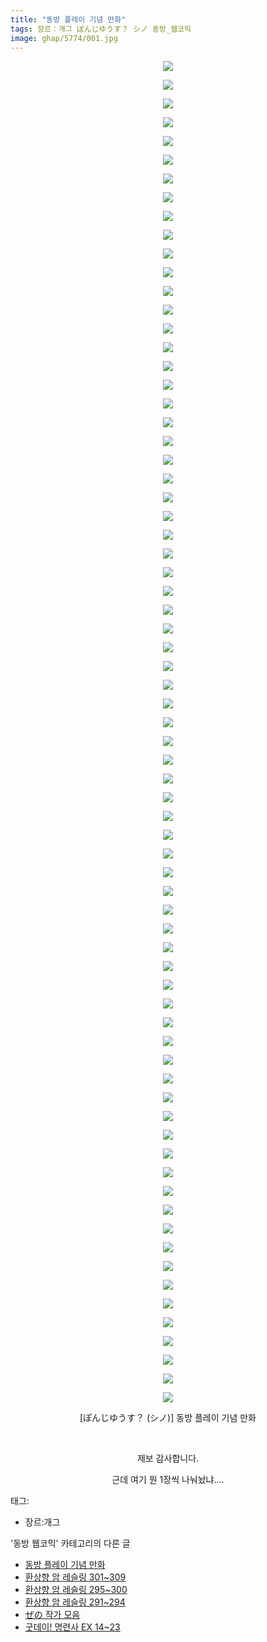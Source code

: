 ```yaml
---
title: "동방 플레이 기념 만화"
tags: 장르：개그 ぽんじゆうす？ シノ 동방_웹코믹
image: ghap/5774/001.jpg
---
```

<div class="article">
<p style="text-align: center; clear: none; float: none;"><img src="{{ site.nasurl }}/ghap/5774/001.jpg"/></p>
<p style="text-align: center; clear: none; float: none;"><img src="{{ site.nasurl }}/ghap/5774/002.jpg"/></p>
<p style="text-align: center; clear: none; float: none;"><img src="{{ site.nasurl }}/ghap/5774/003.jpg"/></p>
<p style="text-align: center; clear: none; float: none;"><img src="{{ site.nasurl }}/ghap/5774/004.jpg"/></p>
<p style="text-align: center; clear: none; float: none;"><img src="{{ site.nasurl }}/ghap/5774/005.jpg"/></p>
<p style="text-align: center; clear: none; float: none;"><img src="{{ site.nasurl }}/ghap/5774/006.jpg"/></p>
<p style="text-align: center; clear: none; float: none;"><img src="{{ site.nasurl }}/ghap/5774/007.jpg"/></p>
<p style="text-align: center; clear: none; float: none;"><img src="{{ site.nasurl }}/ghap/5774/008.jpg"/></p>
<p style="text-align: center; clear: none; float: none;"><img src="{{ site.nasurl }}/ghap/5774/009.jpg"/></p>
<p style="text-align: center; clear: none; float: none;"><img src="{{ site.nasurl }}/ghap/5774/010.jpg"/></p>
<p style="text-align: center; clear: none; float: none;"><img src="{{ site.nasurl }}/ghap/5774/011.jpg"/></p>
<p style="text-align: center; clear: none; float: none;"><img src="{{ site.nasurl }}/ghap/5774/012.jpg"/></p>
<p style="text-align: center; clear: none; float: none;"><img src="{{ site.nasurl }}/ghap/5774/013.jpg"/></p>
<p style="text-align: center; clear: none; float: none;"><img src="{{ site.nasurl }}/ghap/5774/014.jpg"/></p>
<p style="text-align: center; clear: none; float: none;"><img src="{{ site.nasurl }}/ghap/5774/015.jpg"/></p>
<p style="text-align: center; clear: none; float: none;"><img src="{{ site.nasurl }}/ghap/5774/016.jpg"/></p>
<p style="text-align: center; clear: none; float: none;"><img src="{{ site.nasurl }}/ghap/5774/017.jpg"/></p>
<p style="text-align: center; clear: none; float: none;"><img src="{{ site.nasurl }}/ghap/5774/018.jpg"/></p>
<p style="text-align: center; clear: none; float: none;"><img src="{{ site.nasurl }}/ghap/5774/019.jpg"/></p>
<p style="text-align: center; clear: none; float: none;"><img src="{{ site.nasurl }}/ghap/5774/020.jpg"/></p>
<p style="text-align: center; clear: none; float: none;"><img src="{{ site.nasurl }}/ghap/5774/021.jpg"/></p>
<p style="text-align: center; clear: none; float: none;"><img src="{{ site.nasurl }}/ghap/5774/022.jpg"/></p>
<p style="text-align: center; clear: none; float: none;"><img src="{{ site.nasurl }}/ghap/5774/023.jpg"/></p>
<p style="text-align: center; clear: none; float: none;"><img src="{{ site.nasurl }}/ghap/5774/024.jpg"/></p>
<p style="text-align: center; clear: none; float: none;"><img src="{{ site.nasurl }}/ghap/5774/025.jpg"/></p>
<p style="text-align: center; clear: none; float: none;"><img src="{{ site.nasurl }}/ghap/5774/026.jpg"/></p>
<p style="text-align: center; clear: none; float: none;"><img src="{{ site.nasurl }}/ghap/5774/027.jpg"/></p>
<p style="text-align: center; clear: none; float: none;"><img src="{{ site.nasurl }}/ghap/5774/028.jpg"/></p>
<p style="text-align: center; clear: none; float: none;"><img src="{{ site.nasurl }}/ghap/5774/029.jpg"/></p>
<p style="text-align: center; clear: none; float: none;"><img src="{{ site.nasurl }}/ghap/5774/030.jpg"/></p>
<p style="text-align: center; clear: none; float: none;"><img src="{{ site.nasurl }}/ghap/5774/031.jpg"/></p>
<p style="text-align: center; clear: none; float: none;"><img src="{{ site.nasurl }}/ghap/5774/032.jpg"/></p>
<p style="text-align: center; clear: none; float: none;"><img src="{{ site.nasurl }}/ghap/5774/033.jpg"/></p>
<p style="text-align: center; clear: none; float: none;"><img src="{{ site.nasurl }}/ghap/5774/034.jpg"/></p>
<p style="text-align: center; clear: none; float: none;"><img src="{{ site.nasurl }}/ghap/5774/035.jpg"/></p>
<p style="text-align: center; clear: none; float: none;"><img src="{{ site.nasurl }}/ghap/5774/036.jpg"/></p>
<p style="text-align: center; clear: none; float: none;"><img src="{{ site.nasurl }}/ghap/5774/037.jpg"/></p>
<p style="text-align: center; clear: none; float: none;"><img src="{{ site.nasurl }}/ghap/5774/038.jpg"/></p>
<p style="text-align: center; clear: none; float: none;"><img src="{{ site.nasurl }}/ghap/5774/039.jpg"/></p>
<p style="text-align: center; clear: none; float: none;"><img src="{{ site.nasurl }}/ghap/5774/040.jpg"/></p>
<p style="text-align: center; clear: none; float: none;"><img src="{{ site.nasurl }}/ghap/5774/041.jpg"/></p>
<p style="text-align: center; clear: none; float: none;"><img src="{{ site.nasurl }}/ghap/5774/042.jpg"/></p>
<p style="text-align: center; clear: none; float: none;"><img src="{{ site.nasurl }}/ghap/5774/043.jpg"/></p>
<p style="text-align: center; clear: none; float: none;"><img src="{{ site.nasurl }}/ghap/5774/044.jpg"/></p>
<p style="text-align: center; clear: none; float: none;"><img src="{{ site.nasurl }}/ghap/5774/045.jpg"/></p>
<p style="text-align: center; clear: none; float: none;"><img src="{{ site.nasurl }}/ghap/5774/046.jpg"/></p>
<p style="text-align: center; clear: none; float: none;"><img src="{{ site.nasurl }}/ghap/5774/047.jpg"/></p>
<p style="text-align: center; clear: none; float: none;"><img src="{{ site.nasurl }}/ghap/5774/048.jpg"/></p>
<p style="text-align: center; clear: none; float: none;"><img src="{{ site.nasurl }}/ghap/5774/049.jpg"/></p>
<p style="text-align: center; clear: none; float: none;"><img src="{{ site.nasurl }}/ghap/5774/050.jpg"/></p>
<p style="text-align: center; clear: none; float: none;"><img src="{{ site.nasurl }}/ghap/5774/051.jpg"/></p>
<p style="text-align: center; clear: none; float: none;"><img src="{{ site.nasurl }}/ghap/5774/052.jpg"/></p>
<p style="text-align: center; clear: none; float: none;"><img src="{{ site.nasurl }}/ghap/5774/053.jpg"/></p>
<p style="text-align: center; clear: none; float: none;"><img src="{{ site.nasurl }}/ghap/5774/054.jpg"/></p>
<p style="text-align: center; clear: none; float: none;"><img src="{{ site.nasurl }}/ghap/5774/055.jpg"/></p>
<p style="text-align: center; clear: none; float: none;"><img src="{{ site.nasurl }}/ghap/5774/056.jpg"/></p>
<p style="text-align: center; clear: none; float: none;"><img src="{{ site.nasurl }}/ghap/5774/057.jpg"/></p>
<p style="text-align: center; clear: none; float: none;"><img src="{{ site.nasurl }}/ghap/5774/058.jpg"/></p>
<p style="text-align: center; clear: none; float: none;"><img src="{{ site.nasurl }}/ghap/5774/059.jpg"/></p>
<p style="text-align: center; clear: none; float: none;"><img src="{{ site.nasurl }}/ghap/5774/060.jpg"/></p>
<p style="text-align: center; clear: none; float: none;"><img src="{{ site.nasurl }}/ghap/5774/061.jpg"/></p>
<p style="text-align: center; clear: none; float: none;"><img src="{{ site.nasurl }}/ghap/5774/062.jpg"/></p>
<p style="text-align: center; clear: none; float: none;"><img src="{{ site.nasurl }}/ghap/5774/063.jpg"/></p>
<p style="text-align: center; clear: none; float: none;"><img src="{{ site.nasurl }}/ghap/5774/064.jpg"/></p>
<p style="text-align: center; clear: none; float: none;"><img src="{{ site.nasurl }}/ghap/5774/065.jpg"/></p>
<p style="text-align: center; clear: none; float: none;"><img src="{{ site.nasurl }}/ghap/5774/066.jpg"/></p>
<p style="text-align: center; clear: none; float: none;"><img src="{{ site.nasurl }}/ghap/5774/067.jpg"/></p>
<p style="text-align: center; clear: none; float: none;"><img src="{{ site.nasurl }}/ghap/5774/068.jpg"/></p>
<p style="text-align: center; clear: none; float: none;"><img src="{{ site.nasurl }}/ghap/5774/069.jpg"/></p>
<p style="text-align: center; clear: none; float: none;"><img src="{{ site.nasurl }}/ghap/5774/070.jpg"/></p>
<p style="text-align: center; clear: none; float: none;"><img src="{{ site.nasurl }}/ghap/5774/071.jpg"/></p>
<p style="text-align: center; clear: none; float: none;"><img src="{{ site.nasurl }}/ghap/5774/072.jpg"/></p>
<p style="text-align: center; clear: none; float: none;">[ぽんじゆうす？ (シノ)] 동방 플레이 기념 만화</p>
<p style="text-align: center; clear: none; float: none;"><br/></p>
<p style="text-align: center; clear: none; float: none;">제보 감사합니다.</p>
<p style="text-align: center; clear: none; float: none;">근데 여기 뭔 1장씩 나눠놨냐....</p>
</div><div class="tagTrail">
<p>태그: </p>
<ul>
<li>장르:개그</li>
</ul>
</div><div class="another">
<p>'동방 웹코믹' 카테고리의 다른 글</p>
<ul>
<li><a href="/2019-02-08-ghap_5774">동방 플레이 기념 만화</a></li>
<li><a href="/2019-02-06-ghap_5759">환상향 암 레슬링 301~309</a></li>
<li><a href="/2019-02-06-ghap_5758">환상향 암 레슬링 295~300</a></li>
<li><a href="/2019-02-06-ghap_5757">환상향 암 레슬링 291~294</a></li>
<li><a href="/2019-02-05-ghap_5748">ぜの 작가 모음</a></li>
<li><a href="/2019-02-05-ghap_5746">굿데이! 명련사 EX 14~23</a></li>
</ul>
</div>